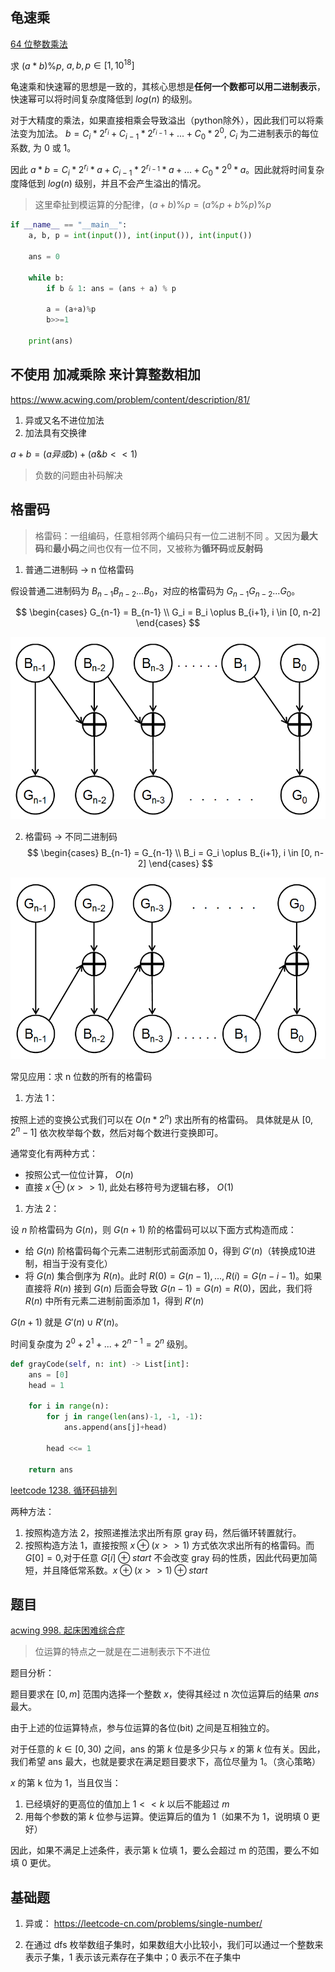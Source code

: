 
## 龟速乘
[64 位整数乘法](https://www.acwing.com/problem/content/92/)

求 $(a*b)\%p$, $a,b,p \in [1, 10^{18}]$

龟速乘和快速幂的思想是一致的，其核心思想是**任何一个数都可以用二进制表示**，快速幂可以将时间复杂度降低到 $log(n)$ 的级别。

对于大精度的乘法，如果直接相乘会导致溢出（python除外），因此我们可以将乘法变为加法。
$b = C_i*2^{r_i} + C_{i-1}*2^{r_{i-1}} + ... + C_0*2^{0}$, $C_i$ 为二进制表示的每位系数, 为 0 或 1。

因此 $a*b = C_i*2^{r_i}*a + C_{i-1}*2^{r_{i-1}}*a + ... + C_0*2^{0}*a$。因此就将时间复杂度降低到 $log(n)$ 级别，并且不会产生溢出的情况。

> 这里牵扯到模运算的分配律，$(a+b) \% p = (a \%p + b\%p)\%p$

```python
if __name__ == "__main__":
    a, b, p = int(input()), int(input()), int(input())

    ans = 0

    while b:
        if b & 1: ans = (ans + a) % p

        a = (a+a)%p
        b>>=1

    print(ans)
```


## 不使用 加减乘除 来计算整数相加
https://www.acwing.com/problem/content/description/81/

1. 异或又名不进位加法
2. 加法具有交换律

$a+b = (a 异或 b) + (a\&b<<1)$

> 负数的问题由补码解决


## 格雷码
> 格雷码：一组编码，任意相邻两个编码只有一位二进制不同
。又因为**最大码**和**最小码**之间也仅有一位不同，又被称为**循环码**或**反射码**

1. 普通二进制码 -> n 位格雷码

假设普通二进制码为 $B_{n-1}B_{n-2}...B_{0}$，对应的格雷码为 $G_{n-1}G_{n-2}...G_{0}$。

$$
\begin{cases}
G_{n-1} = B_{n-1} \\
G_i =  B_i \oplus B_{i+1}, i \in [0, n-2]
\end{cases}
$$

![](./../images/bit-operation/gray-1.png)

2. 格雷码 -> 不同二进制码
$$
\begin{cases}
B_{n-1} = G_{n-1} \\
B_i =  G_i \oplus B_{i+1}, i \in [0, n-2]
\end{cases}
$$

![](./../images/bit-operation/gray-2.png)


常见应用：求 n 位数的所有的格雷码

1. 方法 1：

按照上述的变换公式我们可以在 $O(n*2^n)$ 求出所有的格雷码。
具体就是从 $[0, 2^n-1]$ 依次枚举每个数，然后对每个数进行变换即可。

通常变化有两种方式：
- 按照公式一位位计算， $O(n)$
- 直接 $x \oplus (x>>1)$, 此处右移符号为逻辑右移， $O(1)$

1. 方法 2：

设 $n$ 阶格雷码为 $G(n)$，则 $G(n+1)$ 阶的格雷码可以以下面方式构造而成：
- 给 $G(n)$ 阶格雷码每个元素二进制形式前面添加 0，得到 $G'(n)$（转换成10进制，相当于没有变化）   
- 将 $G(n)$ 集合倒序为 $R(n)$。此时 $R(0) = G(n-1), ... ,R(i) = G(n-i-1)$。如果直接将 $R(n)$ 接到 $G(n)$ 后面会导致 $G(n-1) = G(n) = R(0)$，因此，我们将 $R(n)$ 中所有元素二进制前面添加 1，得到 $R'(n)$
  
$G(n+1)$ 就是 $G'(n) \cup R'(n)$。


时间复杂度为 $2^0 + 2^1 + ... +2^{n-1} = 2^n$ 级别。

```python
def grayCode(self, n: int) -> List[int]:
    ans = [0]
    head = 1

    for i in range(n):
        for j in range(len(ans)-1, -1, -1):
            ans.append(ans[j]+head)
        
        head <<= 1
    
    return ans
```

[leetcode 1238. 循环码排列
](https://leetcode-cn.com/problems/circular-permutation-in-binary-representation/)

两种方法：
1. 按照构造方法 2，按照递推法求出所有原 gray 码，然后循环转置就行。
2. 按照构造方法 1，直接按照 $x \oplus (x>>1)$ 方式依次求出所有的格雷码。而 $G[0] = 0$,对于任意 $G[i] \oplus start$ 不会改变 gray 码的性质，因此代码更加简短，并且降低常系数。$x \oplus (x>>1) \oplus start$


## 题目
[acwing 998. 起床困难综合症](https://www.acwing.com/problem/content/1000/)

> 位运算的特点之一就是在二进制表示下不进位

题目分析：

题目要求在 $[0, m]$ 范围内选择一个整数 $x$，使得其经过 n 次位运算后的结果 $ans$ 最大。

由于上述的位运算特点，参与位运算的各位(bit) 之间是互相独立的。

对于任意的 $k \in [0, 30)$ 之间，ans 的第 $k$ 位是多少只与 $x$ 的第 $k$ 位有关。因此，我们希望 ans 最大，也就是要求在满足题目要求下，高位尽量为 1。（贪心策略）

$x$ 的第 k 位为 1，当且仅当：
1. 已经填好的更高位的值加上 $1<<k$ 以后不能超过 $m$
2. 用每个参数的第 $k$ 位参与运算。使运算后的值为 1（如果不为 1，说明填 0 更好）

因此，如果不满足上述条件，表示第 k 位填 1，要么会超过 m 的范围，要么不如填 0 更优。


## 基础题
1. 异或：
https://leetcode-cn.com/problems/single-number/

2. 在通过 dfs 枚举数组子集时，如果数组大小比较小，我们可以通过一个整数来表示子集，$1$ 表示该元素存在子集中；$0$ 表示不在子集中

